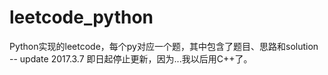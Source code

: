 # leetcode_python
Python实现的leetcode，每个py对应一个题，其中包含了题目、思路和solution
-- update 2017.3.7 
即日起停止更新，因为...我以后用C++了。

